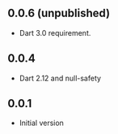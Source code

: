 ## 0.0.6 (unpublished)

- Dart 3.0 requirement.

## 0.0.4

- Dart 2.12 and null-safety

## 0.0.1

- Initial version

